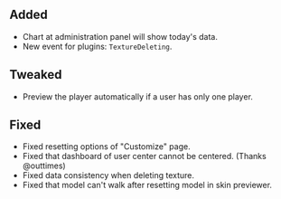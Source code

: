## Added

- Chart at administration panel will show today's data.
- New event for plugins: `TextureDeleting`.

## Tweaked

- Preview the player automatically if a user has only one player.

## Fixed

- Fixed resetting options of "Customize" page.
- Fixed that dashboard of user center cannot be centered. (Thanks @outtimes)
- Fixed data consistency when deleting texture.
- Fixed that model can't walk after resetting model in skin previewer.
